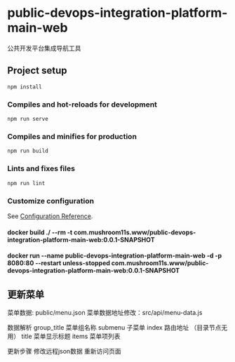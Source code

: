 # public-devops-integration-platform-main-web

公共开发平台集成导航工具

## Project setup
```
npm install
```

### Compiles and hot-reloads for development
```
npm run serve
```

### Compiles and minifies for production
```
npm run build
```

### Lints and fixes files
```
npm run lint
```

### Customize configuration
See [Configuration Reference](https://cli.vuejs.org/config/).


####  docker build ./ --rm -t com.mushroom11s.www/public-devops-integration-platform-main-web:0.0.1-SNAPSHOT

#### docker run --name public-devops-integration-platform-main-web -d -p 8080:80  --restart unless-stopped com.mushroom11s.www/public-devops-integration-platform-main-web:0.0.1-SNAPSHOT

## 更新菜单
菜单数据: public/menu.json
菜单数据地址修改：src/api/menu-data.js

数据解析
group_title 菜单组名称
submenu 子菜单
index 路由地址 （目录节点无用）
title 菜单显示标题
items 菜单项列表

更新步骤
修改远程json数据
重新访问页面